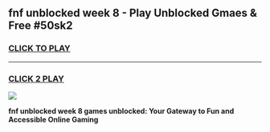 
## fnf unblocked week 8 - Play Unblocked Gmaes & Free #50sk2
<h3>
<a href="https://news.freeplayer.one?title=fnf_unblocked_week_8&ref=27F">CLICK TO PLAY</a></h3>
<hr>

<h3>
<a href="https://news.freeplayer.one?title=fnf_unblocked_week_8&ref=27F">CLICK 2 PLAY</a>
  
</h3>

<a href="https://news.freeplayer.one?title=fnf_unblocked_week_8&ref=27F/"><img src="https://clearcache.store/games.png"></a>


**fnf unblocked week 8 games unblocked: Your Gateway to Fun and Accessible Online Gaming**
